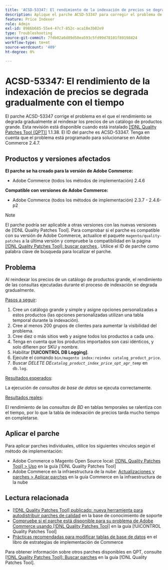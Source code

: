 ```yaml
---
title: 'ACSD-53347: El rendimiento de la indexación de precios se degrada gradualmente con el tiempo'
description: Aplique el parche ACSD-53347 para corregir el problema de Adobe Commerce en el que el rendimiento se degrada gradualmente al reindexar los precios de un catálogo de productos grande.
feature: Price Indexer
role: Admin
exl-id: 8986b685-55e4-47c7-852c-aca18e3b02e9
type: Troubleshooting
source-git-commit: 7fdb02a6d89d50ea593c5fd99d78101f89198424
workflow-type: tm+mt
source-wordcount: '409'
ht-degree: 0%

---
```


# ACSD-53347: El rendimiento de la indexación de precios se degrada gradualmente con el tiempo

El parche ACSD-53347 corrige el problema en el que el rendimiento se degrada gradualmente al reindexar los precios de un catálogo de productos grande. Esta revisión está disponible cuando está instalado [[!DNL Quality Patches Tool (QPT)]](https://experienceleague.adobe.com/es/docs/commerce-operations/tools/quality-patches-tool/quality-patches-tool-to-self-serve-quality-patches) 1.1.38. El ID del parche es ACSD-53347. Tenga en cuenta que el problema está programado para solucionarse en Adobe Commerce 2.4.7.

## Productos y versiones afectados

**El parche se ha creado para la versión de Adobe Commerce:**

* Adobe Commerce (todos los métodos de implementación) 2.4.6

**Compatible con versiones de Adobe Commerce:**

* Adobe Commerce (todos los métodos de implementación) 2.3.7 - 2.4.6-p2

>[!NOTE]
>
>El parche podría ser aplicable a otras versiones con las nuevas versiones de [!DNL Quality Patches Tool]. Para comprobar si el parche es compatible con su versión de Adobe Commerce, actualice el paquete `magento/quality-patches` a la última versión y compruebe la compatibilidad en la página [[!DNL Quality Patches Tool]: buscar parches &#x200B;](https://experienceleague.adobe.com/tools/commerce-quality-patches/index.html?lang=es). Utilice el ID de parche como palabra clave de búsqueda para localizar el parche.

## Problema

Al reindexar los precios de un catálogo de productos grande, el rendimiento de las consultas ejecutadas durante el proceso de indexación se degrada gradualmente.

<u>Pasos a seguir</u>:

1. Cree un catálogo grande y simple y asigne opciones personalizadas a estos productos (las opciones personalizadas utilizan una tabla temporal durante la indexación).
1. Cree al menos 200 grupos de clientes para aumentar la visibilidad del problema.
1. Cree diez o más sitios web y asigne todos los productos a cada uno.
1. Tenga en cuenta que los productos importados son casi idénticos, y solo difieren por SKU y nombre.
1. Habilitar **[!UICONTROL DB Logging]**.
1. Ejecute el comando `bin/magento index:reindex catalog_product_price`.
1. Buscar *DELETE DE`catalog_product_index_price_opt_agr_temp`* en `db.log`.

<u>Resultados esperados</u>:

La ejecución de *consultas de base de datos* se ejecuta correctamente.

<u>Resultados reales</u>:

El rendimiento de las *consultas de BD* en tablas temporales se ralentiza con el tiempo, por lo que la tabla de indexación de precios tarda mucho tiempo en completarse.

## Aplicar el parche

Para aplicar parches individuales, utilice los siguientes vínculos según el método de implementación:

* Adobe Commerce o Magento Open Source local: [[!DNL Quality Patches Tool] > Uso](/help/tools/quality-patches-tool/usage.md) en la guía [!DNL Quality Patches Tool]
* Adobe Commerce en la infraestructura de la nube: [Actualizaciones y parches > Aplicar parches](https://experienceleague.adobe.com/docs/commerce-cloud-service/user-guide/develop/upgrade/apply-patches.html?lang=es) en la guía Commerce en la infraestructura de la nube

## Lectura relacionada

* [[!DNL Quality Patches Tool] publicado: nueva herramienta para autodistribuir parches de calidad](https://experienceleague.adobe.com/es/docs/commerce-operations/tools/quality-patches-tool/quality-patches-tool-to-self-serve-quality-patches) en la base de conocimiento de soporte
* [Compruebe si el parche está disponible para su problema de Adobe Commerce usando [!DNL Quality Patches Tool]](/help/tools/quality-patches-tool/patches-available-in-qpt/check-patch-for-magento-issue-with-magento-quality-patches.md) en la guía [!UICONTROL Quality Patches Tool]
* [Prácticas recomendadas para modificar tablas de base de datos](https://experienceleague.adobe.com/es/docs/commerce-operations/implementation-playbook/best-practices/development/modifying-core-and-third-party-tables#why-adobe-recommends-avoiding-modifications) en el libro de estrategias de implementación de Commerce

Para obtener información sobre otros parches disponibles en QPT, consulte [[!DNL Quality Patches Tool]: Buscar parches](https://experienceleague.adobe.com/tools/commerce-quality-patches/index.html?lang=es) en la guía [!DNL Quality Patches Tool].

